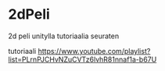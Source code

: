 # 2dPeli
2d peli unitylla tutoriaalia seuraten

tutoriaali https://www.youtube.com/playlist?list=PLrnPJCHvNZuCVTz6lvhR81nnaf1a-b67U
